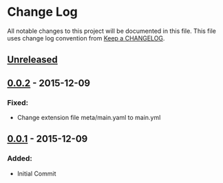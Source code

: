 # Change Log
All notable changes to this project will be documented in this file.
This file uses change log convention from [Keep a CHANGELOG](http://keepachangelog.com).

## [Unreleased][unreleased]

## [0.0.2] - 2015-12-09

### Fixed:
- Change extension file meta/main.yaml to main.yml

## [0.0.1] - 2015-12-09

### Added:
- Initial Commit


[unreleased]: https://github.com/dgnest/ansible-role-postgresql/compare/0.0.4...HEAD
[0.0.4]: https://github.com/dgnest/ansible-role-postgresql/compare/0.0.3...0.0.4
[0.0.3]: https://github.com/dgnest/ansible-role-postgresql/compare/0.0.2...0.0.3
[0.0.2]: https://github.com/dgnest/ansible-role-postgresql/compare/0.0.1...0.0.2
[0.0.1]: https://github.com/dgnest/ansible-role-postgresql/compare/0.0.0...0.0.1

[CHANGELOG.md]: CHANGELOG.md
[CONTRIBUTING.md]: CONTRIBUTING.md
[LICENCE.md]: LICENCE.md
[README.md]: README.md
